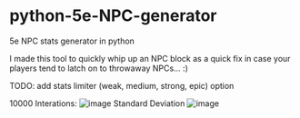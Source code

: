 # python-5e-NPC-generator
5e NPC stats generator in python

I made this tool to quickly whip up an NPC block as a quick fix in case your players tend to latch on to throwaway NPCs... :)

TODO: add stats limiter (weak, medium, strong, epic) option

10000 Interations:
![image](https://user-images.githubusercontent.com/21292601/111924451-07b75d00-8a7b-11eb-98ef-eaf9df84cc4c.png)
Standard Deviation
![image](https://user-images.githubusercontent.com/21292601/111924472-24539500-8a7b-11eb-8779-6a9a3b71dd87.png)

